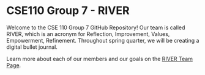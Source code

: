 
# CSE110 Group 7 - RIVER

Welcome to the CSE 110 Group 7 GitHub Repository! Our team is called RIVER, which is an acronym for Reflection, Improvement, Values, Empowerment, Refinement. Throughout spring quarter, we will be creating a digital bullet journal. 

Learn more about each of our members and our goals on the [RIVER Team Page](admin/team.md).

